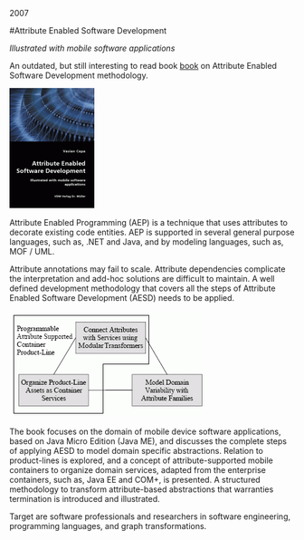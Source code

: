 2007

#Attribute Enabled Software Development

<!--- tags: book -->

*Illustrated with mobile software applications*

An outdated, but still interesting to read book [book](http://www.bookbutler.com/search?isbn=978-3836410168) on Attribute Enabled Software Development methodology.

![](r/book-aesd/aesd-book-cover.gif)

Attribute Enabled Programming (AEP) is a technique that uses attributes to decorate existing code entities. AEP is supported in several general purpose languages, such as, .NET and Java, and by modeling languages, such as, MOF / UML.

Attribute annotations may fail to scale. Attribute dependencies complicate the interpretation and add-hoc solutions are difficult to maintain. A well defined development methodology that covers all the steps of Attribute Enabled Software Development (AESD) needs to be applied.

![](r/book-aesd/aesd.gif)

The book focuses on the domain of mobile device software applications, based on Java Micro Edition (Java ME), and discusses the complete steps of applying AESD to model domain specific abstractions. Relation to product-lines is explored, and a concept of attribute-supported mobile containers to organize domain services, adapted from the enterprise containers, such as, Java EE and COM+, is presented. A structured methodology to transform attribute-based abstractions that warranties termination is introduced and illustrated.

Target are software professionals and researchers in software engineering, programming languages, and graph transformations.